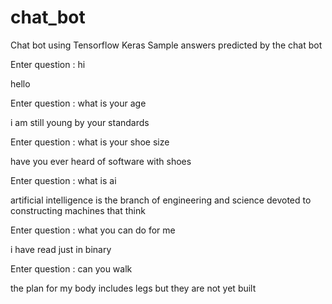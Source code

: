 # chat_bot
Chat bot using Tensorflow Keras
Sample answers predicted by the chat bot

Enter question : hi

hello

Enter question : what is your age

i am still young by your standards

Enter question : what is your shoe size

have you ever heard of software with shoes

Enter question : what is ai

artificial intelligence is the branch of engineering and science devoted to constructing machines that think

Enter question : what you can do for me

i have read just in binary

Enter question : can you walk

the plan for my body includes legs but they are not yet built

